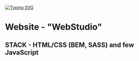  [![Typing SVG](https://readme-typing-svg.herokuapp.com?color=%2336BCF7&lines=This+is+my+first+Website)](https://git.io/typing-svg)
# Website - "WebStudio" 

## STACK - HTML/CSS (BEM, SASS) and few JavaScript

